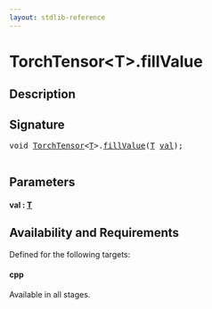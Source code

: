 ```yaml
---
layout: stdlib-reference
---
```


# TorchTensor\<T\>\.fillValue

## Description





## Signature 

<pre>
<span class="code_keyword">void</span> <a href="../types/torchtensor-05/index" class="code_type">TorchTensor</a>&lt;<a href="../types/torchtensor-05/index#typeparam-T" class="code_type">T</a>&gt;.<a href="fillvalue-4">fillValue</a>(<a href="../types/torchtensor-05/index#typeparam-T" class="code_type">T</a> <a href="fillvalue-4#decl-val" class="code_param">val</a>);

</pre>

## Parameters

####  <a id="decl-val"></a>val  : [T](../types/torchtensor-05/index#typeparam-T)

## Availability and Requirements

Defined for the following targets:

#### cpp
Available in all stages.



